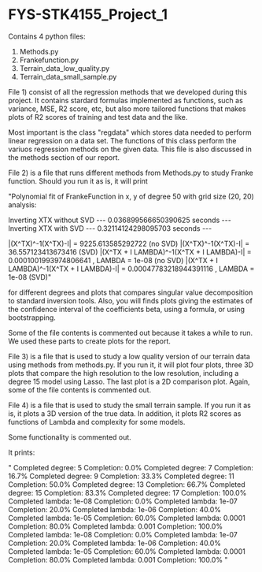 # FYS-STK4155_Project_1

Contains 4 python files:

1) Methods.py 
2) Frankefunction.py
3) Terrain_data_low_quality.py
4) Terrain_data_small_sample.py


File 1) consist of all the regression methods that we developed
during this project. It contains stardard formulas implemented as functions,
such as variance, MSE, R2 score, etc, but also more tailored functions
that makes plots of R2 scores of training and test data and the like.

Most important is the class "regdata" which stores data needed to perform
linear regression on a data set. The functions of this class perform the variuos
regression methods on the given data.
This file is also discussed in the methods section of our report.

File 2) is a file that runs different methods from Methods.py 
to study Franke function.  Should you run it as is, it will print

"Polynomial fit of FrankeFunction in x, y of degree  50  with grid size  (20, 20)  analysis:

Inverting XTX without SVD --- 0.036899566650390625 seconds ---
Inverting XTX with SVD --- 0.32114124298095703 seconds ---

|(X^TX)^-1(X^TX)-I| =  9225.613585292722  (no SVD)
|(X^TX)^-1(X^TX)-I| =  36.557123413673416  (SVD)
|(X^TX + I LAMBDA)^-1(X^TX + I LAMBDA)-I| =  0.0001001993974806641 , LAMBDA =  1e-08  (no SVD)
|(X^TX + I LAMBDA)^-1(X^TX + I LAMBDA)-I| =  0.00047783218944391116 , LAMBDA =  1e-08  (SVD)"

for different degrees and plots that compares singular value decomposition to
standard inversion tools. Also, you will finds plots giving the estimates of the
confidence interval of the coefficients beta, using a formula, or using bootstrapping.

Some of the file contents is commented out because it takes a while to run. We used
these parts to create plots for the report.

File 3) is a file that is used to study a low quality version of our terrain data using
methods from methods.py. If you run it, it will plot four plots, three 3D plots
that compare the high resolution to the low resolution, including a degree 15 model using Lasso.
The last plot is a 2D comparison plot. Again, some of the file contents is commented out.

File 4) is a file that is used to study the small terrain sample. If you run it as is,
it plots a 3D version of the true data. In addition, it plots R2 scores as functions of Lambda and
complexity for some models.

Some functionality is commented out.

It prints:

"
Completed degree:  5  Completion: 0.0%
Completed degree:  7  Completion: 16.7%
Completed degree:  9  Completion: 33.3%
Completed degree:  11  Completion: 50.0%
Completed degree:  13  Completion: 66.7%
Completed degree:  15  Completion: 83.3%
Completed degree:  17  Completion: 100.0%
Completed lambda:  1e-08  Completion: 0.0%
Completed lambda:  1e-07  Completion: 20.0%
Completed lambda:  1e-06  Completion: 40.0%
Completed lambda:  1e-05  Completion: 60.0%
Completed lambda:  0.0001  Completion: 80.0%
Completed lambda:  0.001  Completion: 100.0%
Completed lambda:  1e-08  Completion: 0.0%
Completed lambda:  1e-07  Completion: 20.0%
Completed lambda:  1e-06  Completion: 40.0%
Completed lambda:  1e-05  Completion: 60.0%
Completed lambda:  0.0001  Completion: 80.0%
Completed lambda:  0.001  Completion: 100.0%
"
